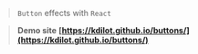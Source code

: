 > `Button` effects with `React`

> **Demo site**  **[https://kdilot.github.io/buttons/](https://kdilot.github.io/buttons/)**